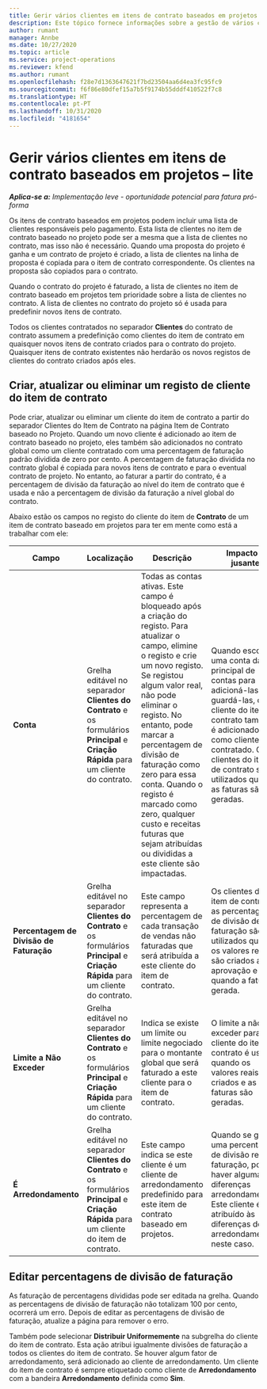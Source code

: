 ```yaml
---
title: Gerir vários clientes em itens de contrato baseados em projetos – lite
description: Este tópico fornece informações sobre a gestão de vários clientes em itens de contrato baseados em projetos.
author: rumant
manager: Annbe
ms.date: 10/27/2020
ms.topic: article
ms.service: project-operations
ms.reviewer: kfend
ms.author: rumant
ms.openlocfilehash: f28e7d1363647621f7bd23504aa6d4ea3fc95fc9
ms.sourcegitcommit: f6f86e80dfef15a7b5f9174b55dddf410522f7c8
ms.translationtype: HT
ms.contentlocale: pt-PT
ms.lasthandoff: 10/31/2020
ms.locfileid: "4181654"
---
```

# <a name="manage-multiple-customers-on-project-based-contract-lines---lite"></a>Gerir vários clientes em itens de contrato baseados em projetos – lite

_**Aplica-se a:** Implementação leve - oportunidade potencial para fatura pró-forma_

Os itens de contrato baseados em projetos podem incluir uma lista de clientes responsáveis pelo pagamento. Esta lista de clientes no item de contrato baseado no projeto pode ser a mesma que a lista de clientes no contrato, mas isso não é necessário. Quando uma proposta do projeto é ganha e um contrato de projeto é criado, a lista de clientes na linha de proposta é copiada para o item de contrato correspondente. Os clientes na proposta são copiados para o contrato.

Quando o contrato do projeto é faturado, a lista de clientes no item de contrato baseado em projetos tem prioridade sobre a lista de clientes no contrato. A lista de clientes no contrato do projeto só é usada para predefinir novos itens de contrato.

Todos os clientes contratados no separador **Clientes** do contrato de contrato assumem a predefinição como clientes do item de contrato em quaisquer novos itens de contrato criados para o contrato do projeto. Quaisquer itens de contrato existentes não herdarão os novos registos de clientes do contrato criados após eles.

## <a name="create-update-or-delete-a-contract-line-customer-record"></a>Criar, atualizar ou eliminar um registo de cliente do item de contrato

Pode criar, atualizar ou eliminar um cliente do item de contrato a partir do separador Clientes do Item de Contrato na página Item de Contrato baseado no Projeto. Quando um novo cliente é adicionado ao item de contrato baseado no projeto, eles também são adicionados no contrato global como um cliente contratado com uma percentagem de faturação padrão dividida de zero por cento. A percentagem de faturação dividida no contrato global é copiada para novos itens de contrato e para o eventual contrato de projeto. No entanto, ao faturar a partir do contrato, é a percentagem de divisão da faturação ao nível do item de contrato que é usada e não a percentagem de divisão da faturação a nível global do contrato.

Abaixo estão os campos no registo do cliente do item de **Contrato** de um item de contrato baseado em projetos para ter em mente como está a trabalhar com ele:

| Campo | Localização | Descrição | Impacto a jusante |
| --- | --- | --- | --- |
| **Conta** | Grelha editável no separador **Clientes do Contrato** e os formulários **Principal** e **Criação Rápida** para um cliente do contrato. | Todas as contas ativas. Este campo é bloqueado após a criação do registo. Para atualizar o campo, elimine o registo e crie um novo registo. Se registou algum valor real, não pode eliminar o registo. No entanto, pode marcar a percentagem de divisão de faturação como zero para essa conta. Quando o registo é marcado como zero, qualquer custo e receitas futuras que sejam atribuídas ou divididas a este cliente são impactadas. | Quando escolhe uma conta da lista principal de contas para adicioná-las e guardá-las, o cliente do item de contrato também é adicionado como cliente contratado. Os clientes do item de contrato são utilizados quando as faturas são geradas. |
| **Percentagem de Divisão de Faturação** | Grelha editável no separador **Clientes do Contrato** e os formulários **Principal** e **Criação Rápida** para um cliente do contrato. | Este campo representa a percentagem de cada transação de vendas não faturadas que será atribuída a este cliente do item de contrato. | Os clientes do item de contrato e as percentagens de divisão de faturação são utilizados quando os valores reais são criados após aprovação e quando a fatura é gerada. |
| **Limite a Não Exceder** | Grelha editável no separador **Clientes do Contrato** e os formulários **Principal** e **Criação Rápida** para um cliente do contrato. | Indica se existe um limite ou limite negociado para o montante global que será faturado a este cliente para o item de contrato. | O limite a não exceder para o cliente do item de contrato é usado quando os valores reais são criados e as faturas são geradas. |
| **É Arredondamento** | Grelha editável no separador **Clientes do Contrato** e os formulários **Principal** e **Criação Rápida** para um cliente do item de contrato. | Este campo indica se este cliente é um cliente de arredondamento predefinido para este item de contrato baseado em projetos. | Quando se gera uma percentagem de divisão real de faturação, pode haver algumas diferenças arredondamentos. Este cliente é atribuído às diferenças de arredondamento neste caso. |

## <a name="edit-billing-split-percentages"></a>Editar percentagens de divisão de faturação

As faturação de percentagens divididas pode ser editada na grelha. Quando as percentagens de divisão de faturação não totalizam 100 por cento, ocorrerá um erro. Depois de editar as percentagens de divisão de faturação, atualize a página para remover o erro.

Também pode selecionar **Distribuir Uniformemente** na subgrelha do cliente do item de contrato. Esta ação atribui igualmente divisões de faturação a todos os clientes do item de contrato. Se houver algum fator de arredondamento, será adicionado ao cliente de arredondamento. Um cliente do item de contrato é sempre etiquetado como cliente de **Arredondamento** com a bandeira **Arredondamento** definida como **Sim**.

